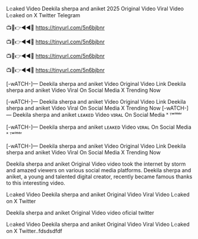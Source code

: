 L𝚎aked Video Deekila sherpa and aniket 2025 Original Video Viral Video L𝚎aked on X Twitter Telegram

📺📱👉◄◄🔴  https://tinyurl.com/5n6bjbnr

📺📱👉◄◄🔴  https://tinyurl.com/5n6bjbnr

📺📱👉◄◄🔴  https://tinyurl.com/5n6bjbnr

📺📱👉◄◄🔴  https://tinyurl.com/5n6bjbnr


[-wATCH-]— Deekila sherpa and aniket Video Original Video Link Deekila sherpa and aniket Video Viral On Social Media X Trending Now

[-wATCH-]— Deekila sherpa and aniket Video Original Video Link Deekila sherpa and aniket Video Viral On Social Media X Trending Now
[-wATCH-]— Deekila sherpa and aniket ʟᴇᴀᴋᴇᴅ Video ᴠɪʀᴀʟ On Social Media ˣ ᵀʷⁱᵗᵗᵉʳ

[-wATCH-]— Deekila sherpa and aniket ʟᴇᴀᴋᴇᴅ Video ᴠɪʀᴀʟ On Social Media ˣ ᵀʷⁱᵗᵗᵉʳ

[-wATCH-]— Deekila sherpa and aniket Video Original Video Link Deekila sherpa and aniket Video Viral On Social Media X Trending Now

Deekila sherpa and aniket Original Video video took the internet by storm and amazed viewers on various social media platforms. Deekila sherpa and aniket, a young and talented digital creator, recently became famous thanks to this interesting video.

L𝚎aked Video Deekila sherpa and aniket Original Video Viral Video L𝚎aked on X Twitter

Deekila sherpa and aniket Original Video video oficial twitter

L𝚎aked Video Deekila sherpa and aniket Original Video Viral Video L𝚎aked on X Twitter..fdsdsdfdf
